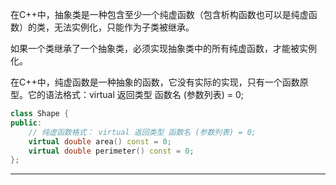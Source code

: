  

在C++中，抽象类是一种包含至少一个纯虚函数（包含析构函数也可以是纯虚函数）的类，无法实例化，只能作为子类被继承。

如果一个类继承了一个抽象类，必须实现抽象类中的所有纯虚函数，才能被实例化。

在C++中，纯虚函数是一种抽象的函数，它没有实际的实现，只有一个函数原型。它的语法格式：virtual 返回类型 函数名 (参数列表) = 0;

 

~~~c++
class Shape {
public:
    // 纯虚函数格式： virtual 返回类型 函数名 (参数列表) = 0;
    virtual double area() const = 0;
    virtual double perimeter() const = 0;
};
~~~
---
 